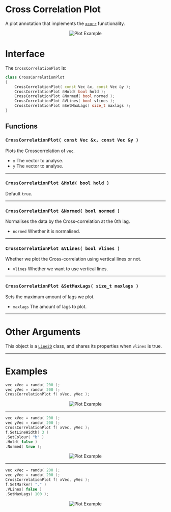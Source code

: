 # Cross Correlation Plot
A plot annotation that implements the
[`xcorr`](http://matplotlib.org/api/pyplot_api.html#matplotlib.pyplot.xcorr)
functionality.

<p align="center"><img src="/images/CrossCorrelationPlot.png" alt="Plot Example"></p>

# Interface
The `CrossCorrelationPlot` is:
````cpp
class CrossCorrelationPlot
{
    CrossCorrelationPlot( const Vec &x, const Vec &y );
    CrossCorrelationPlot &Hold( bool hold );
    CrossCorrelationPlot &Normed( bool normed );
    CrossCorrelationPlot &VLines( bool vlines );
    CrossCorrelationPlot &SetMaxLags( size_t maxlags );
}
````

## Functions

### `CrossCorrelationPlot( const Vec &x, const Vec &y )`
Plots the Crosscorrelation of `vec`.

* `x` The vector to analyse.
* `y` The vector to analyse.

----

### `CrossCorrelationPlot &Hold( bool hold )`
Default `true`.

----

### `CrossCorrelationPlot &Normed( bool normed )`
Normalises the data by the Cross-correlation at the 0th lag.

* `normed` Whether it is normalised.

----

### `CrossCorrelationPlot &VLines( bool vlines )`
Whether we plot the Cross-correlation using vertical lines or not.

* `vlines` Whether we want to use vertical lines.

----

### `CrossCorrelationPlot &SetMaxLags( size_t maxlags )`
Sets the maximum amount of lags we plot.

* `maxlags` The amount of lags to plot.

----

# Other Arguments
This object is a [`Line2D`](../../properties/line2d) class, and shares its
properties when `vlines` is true.

----

# Examples

```cpp
vec xVec = randu( 200 );
vec yVec = randu( 200 );
CrossCorrelationPlot f( xVec, yVec );
```
<p align="center"><img src="/images/CrossCorrelationPlot.png" alt="Plot Example"></p>

----

```cpp
vec xVec = randu( 200 );
vec yVec = randu( 200 );
CrossCorrelationPlot f( xVec, yVec );
f.SetLineWidth( 3 )
.SetColour( "b" )
.Hold( false )
.Normed( true );
```
<p align="center"><img src="/images/CrossCorrelationPlot_SetHold.png" alt="Plot Example"></p>

----

```cpp
vec xVec = randu( 200 );
vec yVec = randu( 200 );
CrossCorrelationPlot f( xVec, yVec );
f.SetMarker( "." )
.VLines( false )
.SetMaxLags( 100 );
```
<p align="center"><img src="/images/CrossCorrelationPlot_SetVLines.png" alt="Plot Example"></p>